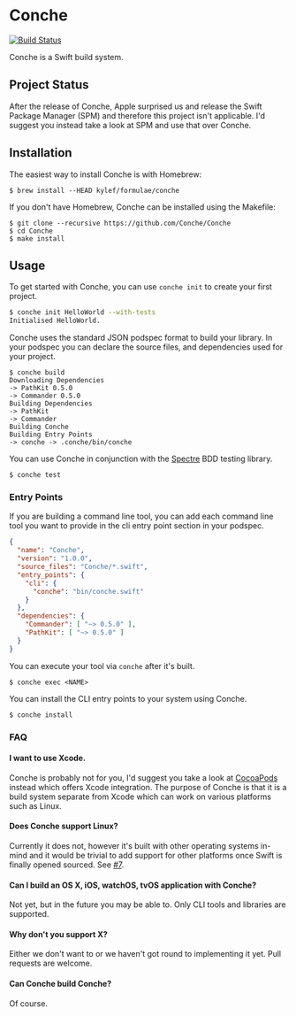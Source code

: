 # Conche

[![Build Status](https://img.shields.io/travis/Conche/Conche/master.svg?style=flat)](https://travis-ci.org/Conche/Conche)

Conche is a Swift build system.

## Project Status

After the release of Conche, Apple surprised us and release the Swift Package Manager (SPM) and therefore this project isn't applicable. I'd suggest you instead take a look at SPM and use that over Conche.

## Installation

The easiest way to install Conche is with Homebrew:

```shell
$ brew install --HEAD kylef/formulae/conche
```

If you don't have Homebrew, Conche can be installed using the Makefile:

```shell
$ git clone --recursive https://github.com/Conche/Conche
$ cd Conche
$ make install
```

## Usage

To get started with Conche, you can use `conche init` to create your first project.

```bash
$ conche init HelloWorld --with-tests
Initialised HelloWorld.
```

Conche uses the standard JSON podspec format to build your library. In your
podspec you can declare the source files, and dependencies used for your project.

```shell
$ conche build
Downloading Dependencies
-> PathKit 0.5.0
-> Commander 0.5.0
Building Dependencies
-> PathKit
-> Commander
Building Conche
Building Entry Points
-> conche -> .conche/bin/conche
```

You can use Conche in conjunction with the [Spectre](https://github.com/kylef/Spectre) BDD testing library.

```shell
$ conche test
```

### Entry Points

If you are building a command line tool, you can add each command line tool
you want to provide in the cli entry point section in your podspec.

```json
{
  "name": "Conche",
  "version": "1.0.0",
  "source_files": "Conche/*.swift",
  "entry_points": {
    "cli": {
      "conche": "bin/conche.swift"
    }
  },
  "dependencies": {
    "Commander": [ "~> 0.5.0" ],
    "PathKit": [ "~> 0.5.0" ]
  }
}
```

You can execute your tool via `conche` after it's built.

```shell
$ conche exec <NAME>
```

You can install the CLI entry points to your system using Conche.

```shell
$ conche install
```

### FAQ

#### I want to use Xcode.

Conche is probably not for you, I'd suggest you take a look at [CocoaPods](https://cocoapods.org/)
instead which offers Xcode integration. The purpose of Conche is that it is a
build system separate from Xcode which can work on various platforms such as
Linux.

#### Does Conche support Linux?

Currently it does not, however it's built with other operating systems
in-mind and it would be trivial to add support for other platforms once Swift
is finally opened sourced. See [#7](https://github.com/Conche/Conche/issues/7).

#### Can I build an OS X, iOS, watchOS, tvOS application with Conche?

Not yet, but in the future you may be able to. Only CLI tools and libraries are
supported.

#### Why don't you support X?

Either we don't want to or we haven't got round to implementing it yet. Pull
requests are welcome.

#### Can Conche build Conche?

Of course.
